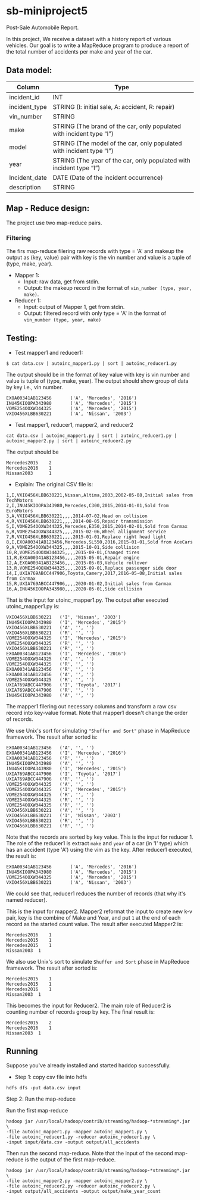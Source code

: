 # sb-miniproject5
Post-Sale Automobile Report.

In this project, We receive a dataset with a history report of various vehicles. Our goal is to
write a MapReduce program to produce a report of the total number of accidents per make and
year of the car.

## Data model:

Column | Type
-------|------
incident_id | INT
incident_type | STRING (I: initial sale, A: accident, R: repair)
vin_number | STRING
make | STRING (The brand of the car, only populated with incident type “I”)
model | STRING (The model of the car, only populated with incident type “I”)
year | STRING (The year of the car, only populated with incident type “I”)
Incident_date | DATE (Date of the incident occurrence)
description | STRING

## Map - Reduce design:
The project use two map-reduce pairs. 
### Filtering
The firs map-reduce filering raw records with type = 'A' and makeup the output as (key, value) pair with key is the vin number and value is a tuple of (type, make, year).
* Mapper 1:
  * Input: raw data, get from stdin.
  * Output: the makeup record in the format of `vin_number (type, year, make)`.
* Reducer 1:
  * Input: output of Mapper 1, get from stdin.
  * Output: filtered record with only type = 'A' in the format of `vin_number (type, year, make)`

## Testing:
* Test mapper1 and reducer1:

`$ cat data.csv | autoinc_mapper1.py | sort | autoinc_reducer1.py`

The output should be in the format of key value with key is vin number and value is tuple of (type, make, year).
The output should show group of data by key i.e., vin number.
```
EXOA00341AB123456       ('A', 'Mercedes', '2016')
INU45KIOOPA343980       ('A', 'Mercedes', '2015')
VOME254OOXW344325       ('A', 'Mercedes', '2015')
VXIO456XLBB630221       ('A', 'Nissan', '2003')
```
* Test mapper1, reducer1, mapper2, and reducer2

`cat data.csv | autoinc_mapper1.py | sort | autoinc_reducer1.py | autoinc_mapper2.py | sort | autoinc_reducer2.py`

The output should be
```
Mercedes2015    2
Mercedes2016    1
Nissan2003      1
```

* Explain:
The original CSV file is:
```
1,I,VXIO456XLBB630221,Nissan,Altima,2003,2002-05-08,Initial sales from TechMotors
2,I,INU45KIOOPA343980,Mercedes,C300,2015,2014-01-01,Sold from EuroMotors
3,A,VXIO456XLBB630221,,,,2014-07-02,Head on collision
4,R,VXIO456XLBB630221,,,,2014-08-05,Repair transmission
5,I,VOME254OOXW344325,Mercedes,E350,2015,2014-02-01,Sold from Carmax
6,R,VOME254OOXW344325,,,,2015-02-06,Wheel allignment service
7,R,VXIO456XLBB630221,,,,2015-01-01,Replace right head light
8,I,EXOA00341AB123456,Mercedes,SL550,2016,2015-01-01,Sold from AceCars
9,A,VOME254OOXW344325,,,,2015-10-01,Side collision
10,R,VOME254OOXW344325,,,,2015-09-01,Changed tires
11,R,EXOA00341AB123456,,,,2015-05-01,Repair engine
12,A,EXOA00341AB123456,,,,2015-05-03,Vehicle rollover
13,R,VOME254OOXW344325,,,,2015-09-01,Replace passenger side door
14,I,UXIA769ABCC447906,Toyota,Camery,2017,2016-05-08,Initial sales from Carmax
15,R,UXIA769ABCC447906,,,,2020-01-02,Initial sales from Carmax
16,A,INU45KIOOPA343980,,,,2020-05-01,Side collision
```

That is the input for utoinc_mapper1.py. The output after executed utoinc_mapper1.py is:
```
VXIO456XLBB630221	('I', 'Nissan', '2003')
INU45KIOOPA343980	('I', 'Mercedes', '2015')
VXIO456XLBB630221	('A', '', '')
VXIO456XLBB630221	('R', '', '')
VOME254OOXW344325	('I', 'Mercedes', '2015')
VOME254OOXW344325	('R', '', '')
VXIO456XLBB630221	('R', '', '')
EXOA00341AB123456	('I', 'Mercedes', '2016')
VOME254OOXW344325	('A', '', '')
VOME254OOXW344325	('R', '', '')
EXOA00341AB123456	('R', '', '')
EXOA00341AB123456	('A', '', '')
VOME254OOXW344325	('R', '', '')
UXIA769ABCC447906	('I', 'Toyota', '2017')
UXIA769ABCC447906	('R', '', '')
INU45KIOOPA343980	('A', '', '')

```
The mapper1 filering out necessary columns and transform a raw csv record into key-value format. Note that mapper1 doesn't change the order of records.

We use Unix's sort for simulating `"Shuffer and Sort"` phase in MapReduce framework. The result after sorted is:
```
EXOA00341AB123456	('A', '', '')
EXOA00341AB123456	('I', 'Mercedes', '2016')
EXOA00341AB123456	('R', '', '')
INU45KIOOPA343980	('A', '', '')
INU45KIOOPA343980	('I', 'Mercedes', '2015')
UXIA769ABCC447906	('I', 'Toyota', '2017')
UXIA769ABCC447906	('R', '', '')
VOME254OOXW344325	('A', '', '')
VOME254OOXW344325	('I', 'Mercedes', '2015')
VOME254OOXW344325	('R', '', '')
VOME254OOXW344325	('R', '', '')
VOME254OOXW344325	('R', '', '')
VXIO456XLBB630221	('A', '', '')
VXIO456XLBB630221	('I', 'Nissan', '2003')
VXIO456XLBB630221	('R', '', '')
VXIO456XLBB630221	('R', '', '')
```
Note that the records are sorted by key value. This is the input for reducer 1. The role of the reducer1 is extract `make` and `year` of a car (in 'I' type) which has an accident (type 'A') using the vim as the key. After reducer1 executed, the result is:
```
EXOA00341AB123456       ('A', 'Mercedes', '2016')
INU45KIOOPA343980       ('A', 'Mercedes', '2015')
VOME254OOXW344325       ('A', 'Mercedes', '2015')
VXIO456XLBB630221       ('A', 'Nissan', '2003')
```
We could see that, reducer1 reduces the number of records (that why it's named reducer).

This is the input for mapper2. Mapper2 reformat the input to create new k-v pair, key is the combine of Make and Year, and put `1` at the end of each record as the started count value. The result after executed Mapper2 is:

```
Mercedes2016	1
Mercedes2015	1
Mercedes2015	1
Nissan2003	1
```
We also use Unix's sort to simulate `Shuffer and Sort` phase in MapReduce framework. The result after sorted is:
```
Mercedes2015	1
Mercedes2015	1
Mercedes2016	1
Nissan2003	1
```
This becomes the input for Reducer2. The main role of Reducer2 is counting number of records group by key. The final result is:

```
Mercedes2015	2
Mercedes2016	1
Nissan2003	1
```

## Running
Suppose you've already installed and started haddop successfully.

* Step 1: copy csv file into hdfs
```
hdfs dfs -put data.csv input
```
Step 2: Run the map-reduce

Run the first map-reduce
```
hadoop jar /usr/local/hadoop/contrib/streaming/hadoop-*streaming*.jar \
-file autoinc_mapper1.py -mapper autoinc_mapper1.py \
-file autoinc_reducer1.py -reducer autoinc_reducer1.py \
-input input/data.csv -output output/all_accidents
```

Then run the second map-reduce. Note that the input of the second map-reduce is the output of the first map-reduce.
```
hadoop jar /usr/local/hadoop/contrib/streaming/hadoop-*streaming*.jar \
-file autoinc_mapper2.py -mapper autoinc_mapper2.py \
-file autoinc_reducer2.py -reducer autoinc_reducer2.py \
-input output/all_accidents -output output/make_year_count
```
